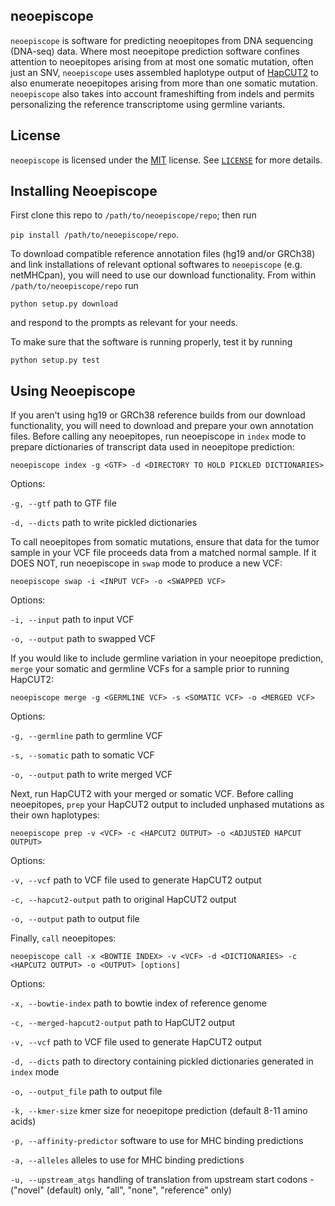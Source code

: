 neoepiscope
-----
`neoepiscope` is software for predicting neoepitopes from DNA sequencing (DNA-seq) data. Where most neoepitope prediction software confines attention to neoepitopes arising from at most one somatic mutation, often just an SNV, `neoepiscope` uses assembled haplotype output of [HapCUT2](https://github.com/vibansal/HapCUT2) to also enumerate neoepitopes arising from more than one somatic mutation. `neoepiscope` also takes into account frameshifting from indels and permits personalizing the reference transcriptome using germline variants.

License
-----
`neoepiscope` is licensed under the [MIT](http://choosealicense.com/licenses/mit/) license. See [`LICENSE`](LICENSE) for more details.

Installing Neoepiscope
-----

First clone this repo to `/path/to/neoepiscope/repo`; then run

```pip install /path/to/neoepiscope/repo```.

To download compatible reference annotation files (hg19 and/or GRCh38) and link installations of relevant optional softwares to `neoepiscope` (e.g. netMHCpan), you will need to use our download functionality. From within `/path/to/neoepiscope/repo` run

```python setup.py download```

and respond to the prompts as relevant for your needs.

To make sure that the software is running properly, test it by running

```python setup.py test```

Using Neoepiscope
-----

If you aren't using hg19 or GRCh38 reference builds from our download functionality, you will need to download and prepare your own annotation files. Before calling any neoepitopes, run neoepiscope in ```index``` mode to prepare dictionaries of transcript data used in neoepitope prediction:

```neoepiscope index -g <GTF> -d <DIRECTORY TO HOLD PICKLED DICTIONARIES>```

Options:

```-g, --gtf```     path to GTF file

```-d, --dicts```   path to write pickled dictionaries


To call neoepitopes from somatic mutations, ensure that data for the tumor sample in your VCF file proceeds data from a matched normal sample. If it DOES NOT, run neoepiscope in ```swap``` mode to produce a new VCF:

```neoepiscope swap -i <INPUT VCF> -o <SWAPPED VCF>```

Options:

```-i, --input```   path to input VCF

```-o, --output```  path to swapped VCF


If you would like to include germline variation in your neoepitope prediction, ```merge``` your somatic and germline VCFs for a sample prior to running HapCUT2:

```neoepiscope merge -g <GERMLINE VCF> -s <SOMATIC VCF> -o <MERGED VCF>```

Options:

```-g, --germline```  path to germline VCF

```-s, --somatic```   path to somatic VCF

```-o, --output```    path to write merged VCF


Next, run HapCUT2 with your merged or somatic VCF. Before calling neoepitopes, ```prep``` your HapCUT2 output to included unphased mutations as their own haplotypes:

```neoepiscope prep -v <VCF> -c <HAPCUT2 OUTPUT> -o <ADJUSTED HAPCUT OUTPUT>```

Options:

```-v, --vcf```               path to VCF file used to generate HapCUT2 output

```-c, --hapcut2-output```    path to original HapCUT2 output

```-o, --output```            path to output file



Finally, ```call``` neoepitopes:

```neoepiscope call -x <BOWTIE INDEX> -v <VCF> -d <DICTIONARIES> -c <HAPCUT2 OUTPUT> -o <OUTPUT> [options]```

Options:

```-x, --bowtie-index```              path to bowtie index of reference genome

```-c, --merged-hapcut2-output```     path to HapCUT2 output

```-v, --vcf```                       path to VCF file used to generate HapCUT2 output

```-d, --dicts```                     path to directory containing pickled dictionaries generated in ```index``` mode

```-o, --output_file```               path to output file

```-k, --kmer-size```                 kmer size for neoepitope prediction (default 8-11 amino acids)

```-p, --affinity-predictor```        software to use for MHC binding predictions

```-a, --alleles```                   alleles to use for MHC binding predictions

```-u, --upstream_atgs```             handling of translation from upstream start codons - ("novel" (default) only, "all", "none", "reference" only)

